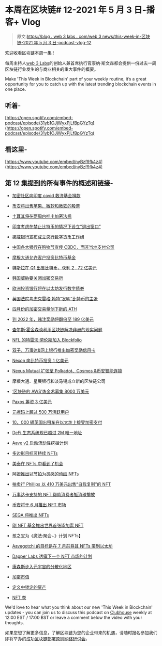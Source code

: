 # 本周在区块链# 12-2021 年 5 月 3 日-播客+ Vlog

> 原文:[https://blog . web 3 labs . com/web 3 news/this-week-in-区块链-2021 年 5 月 3 日-podcast-vlog-12](https://blog.web3labs.com/web3news/this-week-in-blockchain-3rd-may-2021-podcast-vlog-12)

欢迎收看区块链本周一集！

每周主持人[](https://twitter.com/conors10%E2%80%8B%E2%80%8B)[web 3 Labs](https://www.web3labs.com/)的创始人兼首席执行官康纳·斯文森都会提供一份过去一周区块链行业发生的与商业相关的重大事件的概要。

Make 'This Week in Blockchain' part of your weekly routine, it’s a great opportunity for you to catch up with the latest trending blockchain events in one place.

## 听着-

[https://open.spotify.com/embed-podcast/episode/31yb1OJjWyxPjLfBpGYzTq](https://open.spotify.com/embed-podcast/episode/31yb1OJjWyxPjLfBpGYzTq)

## 看这里-

[https://www.youtube.com/embed/nyBzf9fk4z4](https://www.youtube.com/embed/nyBzf9fk4z4)

## 第 12 集提到的所有事件的概述和链接-

*   [加密社区向印度 covid 救济基金捐款](https://twitter.com/sandeepnailwal/status/1385968552679727113)
*   [币安将出售苹果、微软和微软的股票](https://cryptoslate.com/crypto-exchange-binance-to-offer-tokenized-stocks-of-apple-microsoft-and-microstrategy/)
*   [土耳其将在两周内推出加密法规](https://decrypt.co/69272/turkey-regulate-bitcoin-exchanges-fiascos-report)
*   [印度考虑在禁止比特币的情况下设立“退出窗口”](https://indianexpress.com/article/business/exit-window-likely-for-crypto-holders-old-transactions-to-be-under-scanner-7283861/)
*   [挪威银行宣布成立央行数字货币工作组](https://www.ledgerinsights.com/norwegian-central-bank-to-start-testing-technical-digital-currency-cbdc/)
*   [中国各大银行在购物节宣传 CBDC，而非当地支付公司](https://www.reuters.com/technology/analysis-china-digital-currency-trials-show-threat-alipay-wechat-duopoly-2021-04-26/)
*   [摩根大通允许客户投资比特币基金](https://www.coindesk.com/jpmorgan-to-let-clients-invest-in-bitcoin-fund-for-first-time-sources)
*   [特斯拉在 Q1 出售比特币，获利 2 . 72 亿美元](https://www.coindesk.com/tesla-sold-bitcoin-in-q1-for-proceeds-of-272m)
*   [韩国威胁要关闭加密交易所](https://blockchaintechnology-news.com/2021/04/south-korea-threatens-to-shutdown-all-crypto-exchanges-amidst-growing-crackdown/)
*   [欧洲投资银行将在以太坊发行数字债券](https://www.theblockcrypto.com/linked/103151/european-investment-bank-bond-public-blockchain)
*   [英国法院考虑克雷格·赖特“发明”比特币的主张](https://cryptoslate.com/uk-court-to-consider-craig-wrights-claim-of-inventing-bitcoin/)
*   [四月份的加密交易量创下新的 ATH](https://www.theblockcrypto.com/linked/102810/aprils-crypto-exchange-volumes-have-hit-a-new-all-time-high)
*   [到 2022 年，赌注奖励将翻倍至 189 亿美元](https://decrypt.co/68991/staking-rewards-will-double-to-18-9-billion-by-2022-report)
*   [查尔斯·霍金森谈利用区块链解决非洲的现实问题](https://www.forbes.com/sites/rachelwolfson/2019/04/30/cardano-founder-launches-enterprise-blockchain-framework-in-collaboration-with-ethiopian-government/)
*   [NFL 的特雷沃·劳伦斯加入 Blockfolio](https://www.forbes.com/sites/chriscason/2021/04/26/trevor-lawrence-makes-first-investment-move-with-first-of-its-kind-partnership-with-blockfolio/)
*   [双子，万事达&网上银行推出加密奖励信用卡](https://cryptoslate.com/gemini-and-mastercard-to-launch-crypto-rewards-credit-card-this-summer/)
*   [Nexon 向比特币投资 1 亿美元](https://www.theblockcrypto.com/linked/103058/game-maker-nexon-100-million-bitcoin)
*   [Nexus Mutual 扩张至 Polkadot、Cosmos &币安智能连锁](https://www.coindesk.com/insurance-alternative-nexus-mutual-expands-defi-protocol-cover)
*   摩根大通、星展银行和淡马锡成立新的区块链公司
*   [‘区块链的 AWS’炼金术募集 8000 万美元](https://techcrunch.com/2021/04/28/alchemy-raises-80m-at-a-505m-valuation-to-be-the-aws-for-blockchain/)
*   [Paxos 筹资 3 亿美元](https://www.theblockcrypto.com/post/103142/paxos-raises-300-million-as-it-looks-to-onboard-more-paypal-sized-clients)
*   [元掩码上超过 500 万活跃用户](https://www.theblockcrypto.com/linked/103087/ethereum-wallet-metamask-crosses-5-million-monthly-active-users)
*   [10，000 辆英国出租车在以太坊上接受加密支付](https://decrypt.co/69417/10000-uk-taxis-to-take-crypto-payments-on-ethereum)
*   [DeFi 生态系统现已超过 2M 唯一地址](https://cryptoslate.com/defi-ecosystem-now-exceeds-2-million-unique-addresses/)
*   [Aave v2 启动流动性挖掘计划](https://cointelegraph.com/news/aave-v2-launches-liquidity-mining-program-targeting-stablecoin-borrowers)
*   [多边形目标可持续 NFTs](https://cryptobriefing.com/polygon-targets-sustainable-nfts-with-latest-integration/)
*   [美泰在 NFTs 中看到了机会](https://www.ledgerinsights.com/barbie-owner-mattel-sees-opportunity-in-nfts-nonfungible-tokens/)
*   [阿姆推出以节拍为灵感的动画 NFTs](https://www.coinspeaker.com/rapper-eminem-launches-nfts/)
*   [拍卖行 Phillips 以 410 万美元出售“自我复制”的 NFT](https://www.theblockcrypto.com/post/102559/auction-house-phillips-sells-self-replicating-nft)
*   [万事达卡支持的 NFT 帮助消费者抵消碳排放](https://cointelegraph.com/news/mastercard-nfts-will-help-consumers-offset-carbon-down-to-a-cup-of-coffee)
*   [币安将于 6 月推出 NFT 市场](https://www.theblockcrypto.com/post/102959/binance-is-launching-its-own-nft-marketplace-in-june)
*   [SEGA 将推出 NFTs](https://medium.com/double-jump-tokyo/partners-with-sega-en-78597bfcb982)
*   [刚 NFT 基金推出世界首张毕加索 NFT](https://www.coinspeaker.com/just-nft-fund-worlds-first-picasso-nft/)
*   孩之宝为《魔法:聚会+》计划 NFTs】
*   [Aavegotchi 的目标是在 7 月前将其 NFTs 带到以太坊](https://decrypt.co/69330/aavegotchi-aims-to-bring-its-nfts-to-ethereum-by-july)
*   [Dapper Labs 透露下一个 NFT 市场的计划](https://www.forbes.com/sites/ninabambysheva/2021/04/28/dapper-labs-reveals-plans-for-next-nft-marketplace-after-nba-top-shot/)
*   [康森斯步入元宇宙的分散化地区](https://consensys.net/blog/events-and-conferences/consensys-first-foray-into-the-decentraland-metaverse/)

*   [加密市值](https://coinmarketcap.com/charts/)
*   [定义中锁定的资产](https://defipulse.com/)
*   [NFT 卷](https://nonfungible.com/market/history)

We'd love to hear what you think about our new 'This Week in Blockchain' updates - you can join us to discuss this podcast on [Clubhouse](https://www.joinclubhouse.com/event/mZ03eqBb) weekly at 12:00 EST / 17:00 BST or leave a comment below the video with your thoughts.

如果您想了解更多信息，了解区块链为您的企业带来的机遇，请随时报名参加我们即将举办的[成功区块链部署原则网络研讨会](https://www.web3labs.com/principles-webinar)。